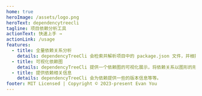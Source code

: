 ```yaml
---
home: true
heroImage: /assets/logo.png
heroText: dependencytreecli
tagline: 项目依赖分析工具
actionText: 快速上手 →
actionLink: /usage
features:
  - title: 全量依赖关系分析
    details: dependencyTreeCli 会检索并解析项目中的 package.json 文件，并根据项目的依赖之间的关系构建一个全局依赖树。
  - title: 可视化依赖图
    details: dependencyTreeCli 提供一个依赖图的可视化展示，将依赖关系以图形的形式呈现。
  - title: 提供依赖相关信息
    details: dependencyTreeCli 会为依赖提供一些的版本信息等等。
footer: MIT Licensed | Copyright © 2023-present Evan You
---
```


<my-view title="截图预览" />
